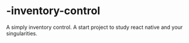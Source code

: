 # -inventory-control
A simply inventory control. A start project to study react native and your singularities.
